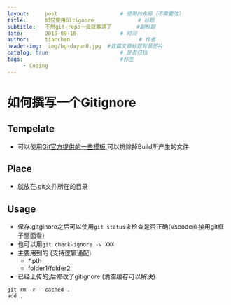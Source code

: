 ```yaml
---
layout:     post                    # 使用的布局（不需要改）
title:      如何使用Gitignore              # 标题 
subtitle:   不然git-repo一会就塞满了        #副标题
date:       2019-09-10              # 时间
author:     tianchen                      # 作者
header-img:  img/bg-dayun0.jpg  #这篇文章标题背景图片
catalog: true                       # 是否归档
tags:                               #标签
     - Coding
---
```


# 如何撰写一个Gitignore

## Tempelate
* 可以使用[Git官方提供的一些模板](https://github.com/github/gitignore),可以排除掉Build所产生的文件

## Place
* 就放在.git文件所在的目录

## Usage
* 保存.gitginore之后可以使用```git status```来检查是否正确(Vscode直接用git框子里面看)
* 也可以用```git check-ignore -v XXX```
* 主要用到的 (支持逻辑通配)
  *   *.pth
  *   folder1/folder2   
*  已经上传的,后修改了gitignore (清空缓存可以解决)
```
git rm -r --cached .
add .
```